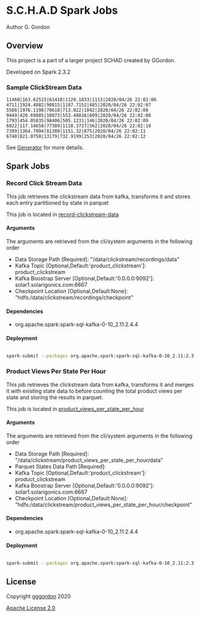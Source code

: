 
# S.C.H.A.D Spark Jobs

Author G. Gordon	

## Overview

This project is a part of a larger project SCHAD created by GGordon.

Developed on Spark 2.3.2

### Sample ClickStream Data

```
11460|163.62515|61410|1129.1833|1113|2020/04/26 22:02:06
4711|1924.4882|90815|1187.7152|485|2020/04/26 22:02:07
5588|1976.1198|70618|713.022|1042|2020/04/26 22:02:08
9449|420.69885|10873|553.48816|609|2020/04/26 22:02:08
1793|454.05835|98406|505.1231|146|2020/04/26 22:02:09
6022|117.14658|77389|1118.3727|562|2020/04/26 22:02:10
7399|1364.7094|81380|1151.32|875|2020/04/26 22:02:11
6748|821.0758|13179|732.9199|253|2020/04/26 22:02:12
```
See [Generator](https://github.com/gggordon/schad-clicksteam-generator) for more details.


## Spark Jobs

### Record Click Stream Data

This job retrieves the clickstream data from kafka, transforms it and stores each entry partitioned by state in parquet

This job is located in [record-clickstream-data](./record-clickstream-data)

#### Arguments

The arguments are retrieved from the cli/system arguments in the following order

- Data Storage Path [Required]: "/data/clickstream/recordings/data" 
- Kafka Topic [Optional,Default:'product_clickstream']: product_clickstream 
- Kafka Boostrap Server [Optional,Default:'0.0.0.0:9092']: solar1.solarigonics.com:6667 
- Checkpoint Location [Optional,Default:None]: "hdfs:/data/clickstream/recordings/checkpoint"

#### Dependencies
- org.apache.spark:spark-sql-kafka-0-10_2.11:2.4.4

#### Deployment
```bash

spark-submit --packages org.apache.spark:spark-sql-kafka-0-10_2.11:2.3.2 --master=yarn --deploy-mode=cluster --executor-memory 600M --driver-memory 600M record-clickstream-data.py "/data/clickstream/recordings/data" product_clickstream solar1.solarigonics.com:6667 "hdfs:/data/clickstream/recordings/checkpoint"

```

### Product Views Per State Per Hour

This job retrieves the clickstream data from kafka, transforms it and merges it with existing state data to before counting the total product views per state and storing the results in parquet.

This job is located in [product_views_per_state_per_hour](./product_views_per_state_per_hour)

#### Arguments

The arguments are retrieved from the cli/system arguments in the following order

- Data Storage Path [Required]: "/data/clickstream/product_views_per_state_per_hour/data" 
- Parquet States Data Path [Required]: 
- Kafka Topic [Optional,Default:'product_clickstream']: product_clickstream 
- Kafka Boostrap Server [Optional,Default:'0.0.0.0:9092']: solar1.solarigonics.com:6667 
- Checkpoint Location [Optional,Default:None]: "hdfs:/data/clickstream/product_views_per_state_per_hour/checkpoint"


#### Dependencies
- org.apache.spark:spark-sql-kafka-0-10_2.11:2.4.4

#### Deployment
```bash

spark-submit --packages org.apache.spark:spark-sql-kafka-0-10_2.11:2.3.2 --master=yarn --executor-memory 1G --driver-memory 1G product_views_per_state_per_hour.py "/data/clickstream/product_views_per_state_per_hour/data" "/warehouse/tablespace/managed/hive/retaildb.db/states/base_0000001" product_clickstream solar1.solarigonics.com:6667 "hdfs:/data/clickstream/product_views_per_state_per_hour/checkpoint"

```


## License

Copyright [gggordon](https://github.com/gggordon) 2020

[Apache License 2.0](https://www.apache.org/licenses/LICENSE-2.0)
